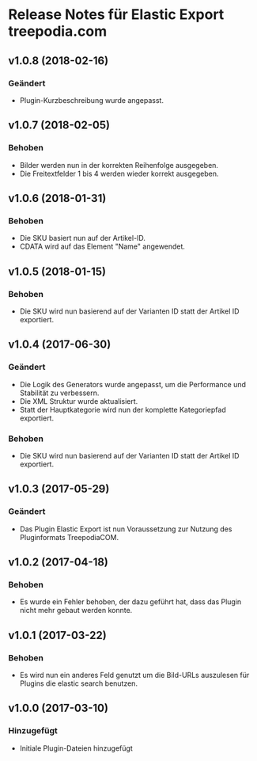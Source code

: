 # Release Notes für Elastic Export treepodia.com

## v1.0.8 (2018-02-16)

### Geändert
- Plugin-Kurzbeschreibung wurde angepasst.

## v1.0.7 (2018-02-05)

### Behoben
- Bilder werden nun in der korrekten Reihenfolge ausgegeben.
- Die Freitextfelder 1 bis 4 werden wieder korrekt ausgegeben.

## v1.0.6 (2018-01-31)

### Behoben
- Die SKU basiert nun auf der Artikel-ID.
- CDATA wird auf das Element "Name" angewendet.

## v1.0.5 (2018-01-15)

### Behoben
- Die SKU wird nun basierend auf der Varianten ID statt der Artikel ID exportiert.

## v1.0.4 (2017-06-30)

### Geändert
- Die Logik des Generators wurde angepasst, um die Performance und Stabilität zu verbessern.
- Die XML Struktur wurde aktualisiert.
- Statt der Hauptkategorie wird nun der komplette Kategoriepfad exportiert.

### Behoben
- Die SKU wird nun basierend auf der Varianten ID statt der Artikel ID exportiert.

## v1.0.3 (2017-05-29)

### Geändert
- Das Plugin Elastic Export ist nun Voraussetzung zur Nutzung des Pluginformats TreepodiaCOM.

## v1.0.2 (2017-04-18)

### Behoben
- Es wurde ein Fehler behoben, der dazu geführt hat, dass das Plugin nicht mehr gebaut werden konnte.

## v1.0.1 (2017-03-22)

### Behoben
- Es wird nun ein anderes Feld genutzt um die Bild-URLs auszulesen für Plugins die elastic search benutzen.

## v1.0.0 (2017-03-10)

### Hinzugefügt
- Initiale Plugin-Dateien hinzugefügt